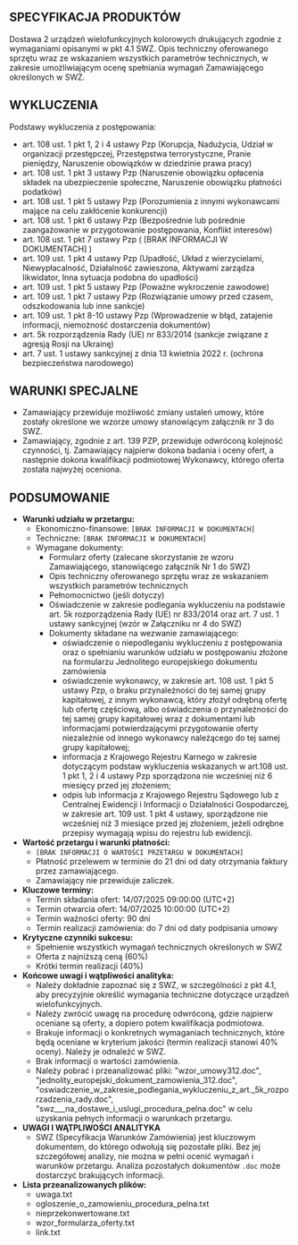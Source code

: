 ## SPECYFIKACJA PRODUKTÓW

Dostawa 2 urządzeń wielofunkcyjnych kolorowych drukujących zgodnie z wymaganiami opisanymi w pkt 4.1 SWZ. Opis techniczny oferowanego sprzętu wraz ze wskazaniem wszystkich parametrów technicznych, w zakresie umożliwiającym ocenę spełniania wymagań Zamawiającego określonych w SWZ.

## WYKLUCZENIA

Podstawy wykluczenia z postępowania:
*   art. 108 ust. 1 pkt 1, 2 i 4 ustawy Pzp (Korupcja, Nadużycia, Udział w organizacji przestępczej, Przestępstwa terrorystyczne, Pranie pieniędzy, Naruszenie obowiązków w dziedzinie prawa pracy)
*   art. 108 ust. 1 pkt 3 ustawy Pzp (Naruszenie obowiązku opłacenia składek na ubezpieczenie społeczne, Naruszenie obowiązku płatności podatków)
*   art. 108 ust. 1 pkt 5 ustawy Pzp (Porozumienia z innymi wykonawcami mające na celu zakłócenie konkurencji)
*   art. 108 ust. 1 pkt 6 ustawy Pzp (Bezpośrednie lub pośrednie zaangażowanie w przygotowanie postępowania, Konflikt interesów)
*   art. 108 ust. 1 pkt 7 ustawy Pzp ( [BRAK INFORMACJI W DOKUMENTACH] )
*   art. 109 ust. 1 pkt 4 ustawy Pzp (Upadłość, Układ z wierzycielami, Niewypłacalność, Działalność zawieszona, Aktywami zarządza likwidator, Inna sytuacja podobna do upadłości)
*   art. 109 ust. 1 pkt 5 ustawy Pzp (Poważne wykroczenie zawodowe)
*   art. 109 ust. 1 pkt 7 ustawy Pzp (Rozwiązanie umowy przed czasem, odszkodowania lub inne sankcje)
*   art. 109 ust. 1 pkt 8-10 ustawy Pzp (Wprowadzenie w błąd, zatajenie informacji, niemożność dostarczenia dokumentów)
*   art. 5k rozporządzenia Rady (UE) nr 833/2014 (sankcje związane z agresją Rosji na Ukrainę)
*   art. 7 ust. 1 ustawy sankcyjnej z dnia 13 kwietnia 2022 r. (ochrona bezpieczeństwa narodowego)

## WARUNKI SPECJALNE

*   Zamawiający przewiduje możliwość zmiany ustaleń umowy, które zostały określone we wzorze umowy stanowiącym załącznik nr 3 do SWZ.
*   Zamawiający, zgodnie z art. 139 PZP, przewiduje odwróconą kolejność czynności, tj. Zamawiający najpierw dokona badania i oceny ofert, a następnie dokona kwalifikacji podmiotowej Wykonawcy, którego oferta została najwyżej oceniona.

## PODSUMOWANIE

*   **Warunki udziału w przetargu:**
    *   Ekonomiczno-finansowe: `[BRAK INFORMACJI W DOKUMENTACH]`
    *   Techniczne: `[BRAK INFORMACJI W DOKUMENTACH]`
    *   Wymagane dokumenty:
        *   Formularz oferty (zalecane skorzystanie ze wzoru Zamawiającego, stanowiącego załącznik Nr 1 do SWZ)
        *   Opis techniczny oferowanego sprzętu wraz ze wskazaniem wszystkich parametrów technicznych
        *   Pełnomocnictwo (jeśli dotyczy)
        *   Oświadczenie w zakresie podlegania wykluczeniu na podstawie art. 5k rozporządzenia Rady (UE) nr 833/2014 oraz art. 7 ust. 1 ustawy sankcyjnej (wzór w Załączniku nr 4 do SWZ)
        *   Dokumenty składane na wezwanie zamawiającego:
            *   oświadczenie o niepodleganiu wykluczeniu z postępowania oraz o spełnianiu warunków udziału w postępowaniu złożone na formularzu Jednolitego europejskiego dokumentu zamówienia
            *   oświadczenie wykonawcy, w zakresie art. 108 ust. 1 pkt 5 ustawy Pzp, o braku przynależności do tej samej grupy kapitałowej, z innym wykonawcą, który złożył odrębną ofertę lub ofertę częściową, albo oświadczenia o przynależności do tej samej grupy kapitałowej wraz z dokumentami lub informacjami potwierdzającymi przygotowanie oferty niezależnie od innego wykonawcy należącego do tej samej grupy kapitałowej;
            *   informacja z Krajowego Rejestru Karnego w zakresie dotyczącym podstaw wykluczenia wskazanych w art.108 ust. 1 pkt 1, 2 i 4 ustawy Pzp sporządzona nie wcześniej niż 6 miesięcy przed jej złożeniem;
            *   odpis lub informacja z Krajowego Rejestru Sądowego lub z Centralnej Ewidencji i Informacji o Działalności Gospodarczej, w zakresie art. 109 ust. 1 pkt 4 ustawy, sporządzone nie wcześniej niż 3 miesiące przed jej złożeniem, jeżeli odrębne przepisy wymagają wpisu do rejestru lub ewidencji.
*   **Wartość przetargu i warunki płatności:**
    *   `[BRAK INFORMACJI O WARTOŚCI PRZETARGU W DOKUMENTACH]`
    *   Płatność przelewem w terminie do 21 dni od daty otrzymania faktury przez zamawiającego.
    *   Zamawiający nie przewiduje zaliczek.
*   **Kluczowe terminy:**
    *   Termin składania ofert: 14/07/2025 09:00:00 (UTC+2)
    *   Termin otwarcia ofert: 14/07/2025 10:00:00 (UTC+2)
    *   Termin ważności oferty: 90 dni
    *   Termin realizacji zamówienia: do 7 dni od daty podpisania umowy
*   **Krytyczne czynniki sukcesu:**
    *   Spełnienie wszystkich wymagań technicznych określonych w SWZ
    *   Oferta z najniższą ceną (60%)
    *   Krótki termin realizacji (40%)
*   **Końcowe uwagi i wątpliwości analityka:**
    *   Należy dokładnie zapoznać się z SWZ, w szczególności z pkt 4.1, aby precyzyjnie określić wymagania techniczne dotyczące urządzeń wielofunkcyjnych.
    *   Należy zwrócić uwagę na procedurę odwróconą, gdzie najpierw oceniane są oferty, a dopiero potem kwalifikacja podmiotowa.
    *   Brakuje informacji o konkretnych wymaganiach technicznych, które będą oceniane w kryterium jakości (termin realizacji stanowi 40% oceny). Należy je odnaleźć w SWZ.
    *   Brak informacji o wartości zamówienia.
    *   Należy pobrać i przeanalizować pliki: "wzor_umowy312.doc", "jednolity_europejski_dokument_zamowienia_312.doc", "oswiadczenie_w_zakresie_podlegania_wykluczeniu_z_art._5k_rozporzadzenia_rady.doc", "swz___na_dostawe_i_uslugi_procedura_pelna.doc" w celu uzyskania pełnych informacji o warunkach przetargu.
*   **UWAGI I WĄTPLIWOŚCI ANALITYKA**
    *   SWZ (Specyfikacja Warunków Zamówienia) jest kluczowym dokumentem, do którego odwołują się pozostałe pliki. Bez jej szczegółowej analizy, nie można w pełni ocenić wymagań i warunków przetargu. Analiza pozostałych dokumentów `.doc` może dostarczyć brakujących informacji.
*   **Lista przeanalizowanych plików:**
    *   uwaga.txt
    *   ogloszenie_o_zamowieniu_procedura_pelna.txt
    *   nieprzekonwertowane.txt
    *   wzor_formularza_oferty.txt
    *   link.txt
